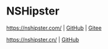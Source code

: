 # NSHipster

<https://nshipster.com/> | [GitHub](https://github.com/NSHipster/articles) | [Gitee](https://github.com/NSHipster/nshipster.com)

<https://nshipster.cn/> | [GitHub](https://github.com/NSHipster/articles-zh-Hans)
